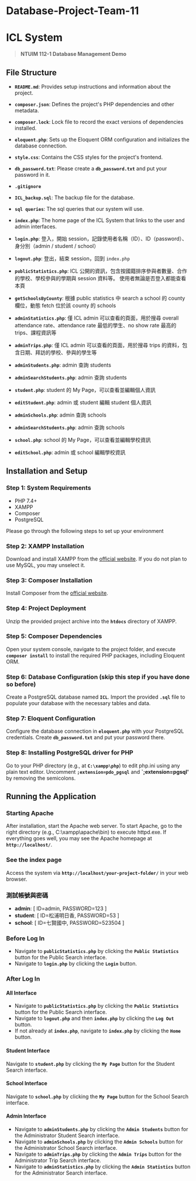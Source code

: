 # Database-Project-Team-11

# **ICL System**

> **NTUIM 112-1 Database Management Demo**
> 

## File Structure

- **`README.md`**: Provides setup instructions and information about the project.

- **`composer.json`**: Defines the project's PHP dependencies and other metadata.
- **`composer.lock`**: Lock file to record the exact versions of dependencies installed.
- **`eloquent.php`**: Sets up the Eloquent ORM configuration and initializes the database connection.
- **`style.css`**: Contains the CSS styles for the project's frontend.
- **`db_password.txt`**: Please create a **`db_password.txt`** and put your password in it.
- **`.gitignore`**

- **`ICL_backup.sql`**: The backup file for the database.
- **`sql queries`**: The sql queries that our system will use.

- **`index.php`**: The home page of the ICL System that links to the user and admin interfaces.
- **`login.php`**: 登入，開始 session，記錄使用者名稱（ID）、ID（password）、身分別（admin / student / school）
- **`logout.php`**: 登出，結束 session，回到 `index.php`
- **`publicStatistics.php`**: ICL 公開的資訊，包含按國籍排序參與者數量、合作的學校、學校參與的學期與 session 資料等。
                              使用者無論是否登入都能查看本頁
- **`getSchoolsByCounty`**: 根據 public statistics 中 search a school 的 county 欄位，動態 fetch 位於該 county 的 schools
- **`adminStatistics.php`**: 僅 ICL admin 可以查看的頁面，用於搜尋 overall attendance rate、attendance rate 最低的學生、no show rate 最高的 trips、課程資訊等
- **`adminTrips.php`**: 僅 ICL admin 可以查看的頁面，用於搜尋 trips 的資料，包含日期、拜訪的學校、參與的學生等

- **`adminStudents.php`**: admin 查詢 students
- **`adminSearchStudents.php`**: admin 查詢 students
- **`student.php`**: student 的 My Page，可以查看並編輯個人資訊
- **`editStudent.php`**: admin 或 student 編輯 student 個人資訊

- **`adminSchools.php`**: admin 查詢 schools
- **`adminSearchStudents.php`**: admin 查詢 schools
- **`school.php`**: school 的 My Page，可以查看並編輯學校資訊
- **`editSchool.php`**: admin 或 school 編輯學校資訊










## **Installation and Setup**

### **Step 1: System Requirements** 

- PHP 7.4+
- XAMPP
- Composer
- PostgreSQL

Please go through the following steps to set up your environment

### **Step 2: XAMPP Installation**

Download and install XAMPP from the [official website](https://www.apachefriends.org/index.html). If you do not plan to use MySQL, you may unselect it. 

### **Step 3: Composer Installation**

Install Composer from the [official website](https://getcomposer.org/download/).

### **Step 4: Project Deployment**

Unzip the provided project archive into the **`htdocs`** directory of XAMPP.

### **Step 5: Composer Dependencies**

Open your system console, navigate to the project folder, and execute **`composer install`** to install the required PHP packages, including Eloquent ORM. 

### **Step 6: Database Configuration** (skip this step if you have done so before)

Create a PostgreSQL database named **`ICL`**. Import the provided **`.sql`** file to populate your database with the necessary tables and data.

### **Step 7: Eloquent Configuration**

Configure the database connection in **`eloquent.php`** with your PostgreSQL credentials. Create **`db_password.txt`** and put your password there. 

### **Step 8: Installing PostgreSQL driver for PHP**

Go to your PHP directory (e.g., at **`C:\xampp\php`**) to edit php.ini using any plain text editor. Uncomment **`;extension=pdo_pgsql`** and **`;extension=pgsql'** by removing the semicolons. 









## **Running the Application**

### **Starting Apache**

After installation, start the Apache web server. To start Apache, go to the right directory (e.g., C:\xampp\apache\bin) to execute httpd.exe. If everything goes well, you may see the Apache homepage at **`http://localhost/`**.  

### **See the index page**

Access the system via **`http://localhost/your-project-folder/`** in your web browser.

### **測試帳號與密碼**
- **admin**: [ ID=admin, PASSWORD=123 ]
- **student**: [ ID=松浦明日香, PASSWORD=53 ]
- **school**: [ ID=七賢國中, PASSWORD=523504 ]

### **Before Log In**

- Navigate to **`publicStatistics.php`** by clicking the **`Public Statistics`** button for the Public Search interface.
- Navigate to **`login.php`** by clicking the **`Login`** button.

### **After Log In**

#### **All Interface**

- Navigate to **`publicStatistics.php`** by clicking the **`Public Statistics`** button for the Public Search interface.
- Navigate to **`logout.php`** and then **`index.php`** by clicking the **`Log Out`** button.
- If not already at **`index.php`**, navigate to **`index.php`** by clicking the **`Home`** button.

#### **Student Interface**

Navigate to **`student.php`** by clicking the **`My Page`** button for the Student Search interface.

#### **School Interface**

Navigate to **`school.php`** by clicking the **`My Page`** button for the School Search interface.

#### **Admin Interface**

- Navigate to **`adminStudents.php`** by clicking the **`Admin Students`** button for the Administrator Student Search interface.
- Navigate to **`adminSchools.php`** by clicking the **`Admin Schools`** button for the Administrator School Search interface.
- Navigate to **`adminTrips.php`** by clicking the **`Admin Trips`** button for the Administrator Trip Search interface.
- Navigate to **`adminStatistics.php`** by clicking the **`Admin Statistics`** button for the Administrator Search interface.



